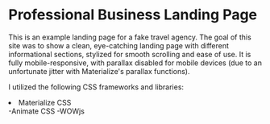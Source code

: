 # Professional Business Landing Page

This is an example landing page for a fake travel agency. The goal of this site was to show a clean, 
eye-catching landing page with different informational sections, stylized for smooth scrolling and ease of use. 
It is fully mobile-responsive, with parallax disabled for mobile devices (due to an unfortunate jitter with Materialize's 
parallax functions).

I utilized the following CSS frameworks and libraries:

<li>Materialize CSS</li>
-Animate CSS
-WOWjs

